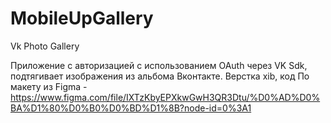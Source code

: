 # MobileUpGallery
Vk Photo Gallery

Приложение с авторизацией с использованием OAuth через VK Sdk, подтягивает изображения из альбома Вконтакте.
Верстка xib, код
По макету из Figma - https://www.figma.com/file/IXTzKbyEPXkwGwH3QR3Dtu/%D0%AD%D0%BA%D1%80%D0%B0%D0%BD%D1%8B?node-id=0%3A1
